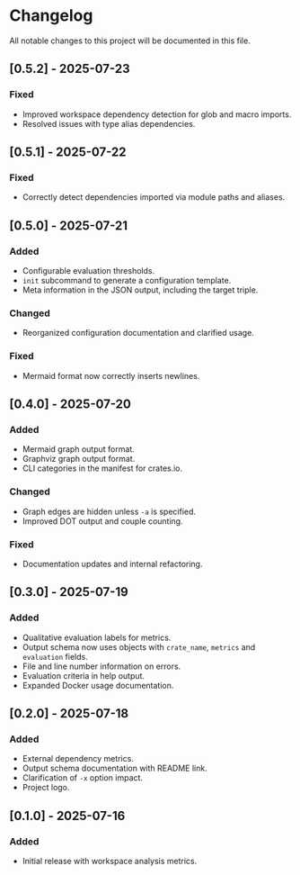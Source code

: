 # Changelog

All notable changes to this project will be documented in this file.

## [0.5.2] - 2025-07-23
### Fixed
- Improved workspace dependency detection for glob and macro imports.
- Resolved issues with type alias dependencies.

## [0.5.1] - 2025-07-22
### Fixed
- Correctly detect dependencies imported via module paths and aliases.

## [0.5.0] - 2025-07-21
### Added
- Configurable evaluation thresholds.
- `init` subcommand to generate a configuration template.
- Meta information in the JSON output, including the target triple.
### Changed
- Reorganized configuration documentation and clarified usage.
### Fixed
- Mermaid format now correctly inserts newlines.

## [0.4.0] - 2025-07-20
### Added
- Mermaid graph output format.
- Graphviz graph output format.
- CLI categories in the manifest for crates.io.
### Changed
- Graph edges are hidden unless `-a` is specified.
- Improved DOT output and couple counting.
### Fixed
- Documentation updates and internal refactoring.

## [0.3.0] - 2025-07-19
### Added
- Qualitative evaluation labels for metrics.
- Output schema now uses objects with `crate_name`, `metrics` and `evaluation` fields.
- File and line number information on errors.
- Evaluation criteria in help output.
- Expanded Docker usage documentation.

## [0.2.0] - 2025-07-18
### Added
- External dependency metrics.
- Output schema documentation with README link.
- Clarification of `-x` option impact.
- Project logo.

## [0.1.0] - 2025-07-16
### Added
- Initial release with workspace analysis metrics.
